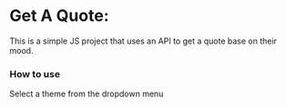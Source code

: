 # Get A Quote:
This is a simple JS project that uses an API to get a quote base on their mood.

### How to use
Select a theme from the dropdown menu